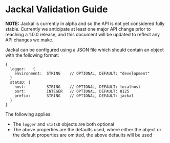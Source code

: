 # Jackal Validation Guide

__NOTE:__ Jackal is currently in alpha and so the API is not yet considered fully stable. Currently we anticipate at least one major API change prior to reaching a 1.0.0 release, and this document will be updated to reflect any API changes we make.

Jackal can be configured using a JSON file which should contain an object with the following format:

```
{
  logger:   {
    environment:  STRING    // OPTIONAL, DEFAULT: "development"
  }
  statsD: {
    host:         STRING    // OPTIONAL, DEFAULT: localhost
    port:         INTEGER   // OPTIONAL, DEFAULT: 8125
    prefix:       STRING    // OPTIONAL, DEFAULT: jackal
  }
}
```

The following applies:

- The `logger` and `statsD` objects are both optional
- The above properties are the defaults used, where either the object or the default properties are omitted, the above defaults will be used
